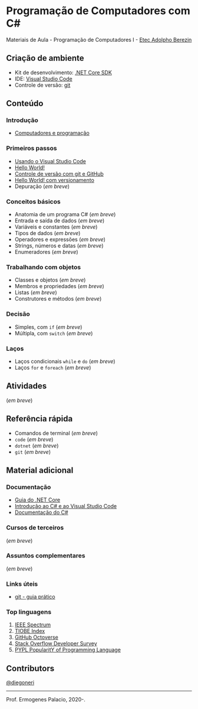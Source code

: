 # Programação de Computadores com C#

Materiais de Aula - Programação de Computadores I - [Etec Adolpho Berezin](http://eteab.com.br/)

## Criação de ambiente

* Kit de desenvolvimento: [.NET Core SDK](https://dotnet.microsoft.com/download)
* IDE: [Visual Studio Code](https://code.visualstudio.com/download)
* Controle de versão: [git](https://git-scm.com/downloads)

## Conteúdo

### Introdução

* [Computadores e programação](https://docs.google.com/presentation/d/18qCmMcKVhIM3L_yF0PAjHQBgt6JRTIJIim8F6jGhIPM/edit?usp=sharing)

### Primeiros passos

* [Usando o Visual Studio Code](content/vscode.md)
* [Hello World!](content/helloworld.md)
* [Controle de versão com git e GitHub](content/github.md)
* [Hello World! com versionamento](content/helloworld-git.md)
* Depuração (_em breve_)

### Conceitos básicos
* Anatomia de um programa C# (_em breve_)
* Entrada e saída de dados (_em breve_)
* Variáveis e constantes (_em breve_)
* Tipos de dados (_em breve_)
* Operadores e expressões (_em breve_)
* Strings, números e datas (_em breve_)
* Enumeradores (_em breve_)

### Trabalhando com objetos
* Classes e objetos (_em breve_)
* Membros e propriedades (_em breve_)
* Listas (_em breve_)
* Construtores e métodos (_em breve_)

### Decisão
* Simples, com `if` (_em breve_)
* Múltipla, com `switch` (_em breve_)

### Laços
* Laços condicionais `while` e `do` (_em breve_)
* Laços `for` e `foreach` (_em breve_)

## Atividades

(_em breve_)

## Referência rápida

* Comandos de terminal (_em breve_)
* `code` (_em breve_)
* `dotnet` (_em breve_)
* `git` (_em breve_)

## Material adicional

### Documentação

* [Guia do .NET Core](https://docs.microsoft.com/pt-br/dotnet/core/)
* [Introdução ao C# e ao Visual Studio Code](https://docs.microsoft.com/pt-br/dotnet/core/tutorials/with-visual-studio-code)
* [Documentação do C#](https://docs.microsoft.com/pt-br/dotnet/csharp/)

### Cursos de terceiros

(_em breve_)

### Assuntos complementares

(_em breve_)

### Links úteis

* [git - guia prático](https://rogerdudler.github.io/git-guide/index.pt_BR.html)

### Top linguagens

1. [IEEE Spectrum](https://spectrum.ieee.org/computing/software/the-top-programming-languages-2019)
1. [TIOBE Index](https://www.tiobe.com/tiobe-index/)
1. [GitHub Octoverse](https://octoverse.github.com/#top-languages)
1. [Stack Overflow Developer Survey](https://insights.stackoverflow.com/survey/2019#most-popular-technologies)
1. [PYPL PopularitY of Programming Language](http://pypl.github.io/PYPL.html)

## Contributors

[@diegoneri](https://github.com/diegoneri)

----
Prof. Ermogenes Palacio, 2020-.

